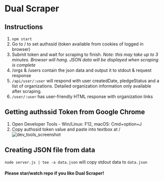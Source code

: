 # Dual Scraper

## Instructions

1. `npm start`
1. Go to / to set authssid (token available from cookies of logged in browser)
1. Submit token and wait for scraping to finish. _Note: this may take up to 3 minutes. Browser will hang. JSON data will be displayed when scraping is complete_
1. /orgs & /users contain the json data and output it to stdout & request response
1. `/api/user/:user` will respond with user createdDate, pledgeStatus and a list of organizations. Detailed organization information only available after scraping. 
1. `/user/:user` has user-friendly HTML response with organization links

## Getting authssid Token from Google Chrome

1. Open Developer Tools - Win/Linux: F12, macOS: Cmd+option+J
1. Copy authssid token value and paste into textbox at /
![dev_tools_screenshot](http://i.imgur.com/lcqRsZe.png)

## Creating JSON file from data
`node server.js | tee -a data.json` will copy stdout data to `data.json`


#### Please star/watch repo if you like Dual Scraper!
